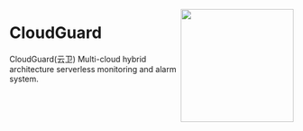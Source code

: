 [<img src="https://user-images.githubusercontent.com/82210954/222165663-ad1d5cb2-c5e6-419f-91e0-f295a8fe07fb.png" align="right" high="200" width="200"/>](http://www.monitoringartist.com 'DevOps / Docker / Kubernetes / AWS ECS / Zabbix / Zenoss / Terraform / Monitoring')

# CloudGuard
CloudGuard(云卫) Multi-cloud hybrid architecture serverless monitoring and alarm system.

